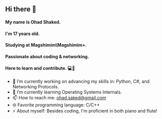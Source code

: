 ## Hi there 👋<br>
#### My name is Ohad Shaked.<br>
#### I'm 17 years old.<br>
#### Studying at Magshimim\Magshimim+.<br>
#### Passionate about coding & networking.<br>
#### Here to learn and contribute. 💻🚀<br>

- 🔭 I’m currently working on advancing my skills in: Python, C#, and Networking Protocols.
- 🌱 I’m currently learning Operating Systems Internals.
- 📫 How to reach me: ohad.saked@gmail.com
- 🌐 Favorite programming language: C/C++
- ⚡ About myself: Besides coding, I'm proficient in both piano and flute!
